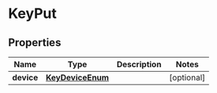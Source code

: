 
# KeyPut

## Properties
Name | Type | Description | Notes
------------ | ------------- | ------------- | -------------
**device** | [**KeyDeviceEnum**](KeyDeviceEnum.md) |  |  [optional]



